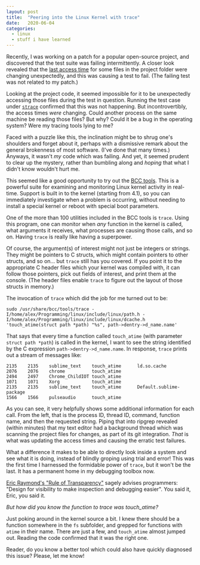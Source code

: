 ```yaml
---
layout: post
title:  "Peering into the Linux Kernel with trace"
date:   2020-06-04
categories:
  - linux
  - stuff i have learned
---
```


Recently, I was working on a patch for a popular open-source project, and discovered that the test suite was failing intermittently. A closer look revealed that the [last access time](https://en.wikipedia.org/wiki/Stat_(system_call)) for some files in the project folder were changing unexpectedly, and this was causing a test to fail. (The failing test was not related to my patch.)

Looking at the project code, it seemed impossible for it to be unexpectedly accessing those files during the test in question. Running the test case under [`strace`](https://strace.io/) confirmed that this was not happening. But incontrovertibly, the access times *were* changing. Could another process on the same machine be reading those files? But why? Could it be a bug in the operating system? Were my tracing tools lying to me?

Faced with a puzzle like this, the inclination might be to shrug one's shoulders and forget about it, perhaps with a dismissive remark about the general brokenness of most software. (I've done that many times.) Anyways, it wasn't *my* code which was failing. And yet, it seemed prudent to clear up the mystery, rather than bumbling along and *hoping* that what I didn't know wouldn't hurt me.

This seemed like a good opportunity to try out the [BCC tools](https://iovisor.github.io/bcc/). This is a powerful suite for examining and monitoring Linux kernel activity in real-time. Support is built in to the kernel (starting from 4.1), so you can immediately investigate when a problem is occurring, without needing to install a special kernel or reboot with special boot parameters.

One of the more than 100 utilities included in the BCC tools is `trace`. Using this program, one can monitor when *any* function in the kernel is called, what arguments it receives, what processes are causing those calls, and so on. Having `trace` is really like having a superpower.

Of course, the argument(s) of interest might not just be integers or strings. They might be pointers to C structs, which might contain pointers to other structs, and so on... but `trace` still has you covered. If you point it to the appropriate C header files which your kernel was compiled with, it can follow those pointers, pick out fields of interest, and print them at the console. (The header files enable `trace` to figure out the layout of those structs in memory.)

The invocation of `trace` which did the job for me turned out to be:

    sudo /usr/share/bcc/tools/trace -I/home/alex/Programming/linux/include/linux/path.h -I/home/alex/Programming/linux/include/linux/dcache.h 'touch_atime(struct path *path) "%s", path->dentry->d_name.name'

That says that every time a function called `touch_atime` (with parameter `struct path *path`) is called in the kernel, I want to see the string identified by the C expression `path->dentry->d_name.name`. In response, `trace` prints out a stream of messages like:

    2135    2135    sublime_text    touch_atime      ld.so.cache
    2076    2076    chrome          touch_atime
    2494    2497    Chrome_ChildIOT touch_atime
    1071    1071    Xorg            touch_atime
    2135    2135    sublime_text    touch_atime      Default.sublime-package
    1566    1566    pulseaudio      touch_atime

As you can see, it very helpfully shows some additional information for each call. From the left, that is the process ID, thread ID, command, function name, and then the requested string. Piping that into ripgrep revealed (within minutes) that my text editor had a background thread which was scanning the project files for changes, as part of its git integration. *That* is what was updating the access times and causing the erratic test failures.

What a difference it makes to be able to directly look inside a system and see what it is doing, instead of blindly groping using trial and error! This was the first time I harnessed the formidable power of `trace`, but it won't be the last. It has a permanent home in my debugging toolbox now.

[Eric Raymond's "Rule of Transparency"](http://www.catb.org/~esr/writings/taoup/html/ch01s06.html#id2878054) sagely advises programmers: "Design for visibility to make inspection and debugging easier". You said it, Eric, you said it.

*But how did you know the function to trace was touch_atime?*

Just poking around in the kernel source a bit. I knew there should be a function somewhere in the `fs` subfolder, and grepped for functions with `atime` in their name. There are just a few, and `touch_atime` almost jumped out. Reading the code confirmed that it was the right one.

Reader, do you know a better tool which could also have quickly diagnosed this issue? Please, let me know!
